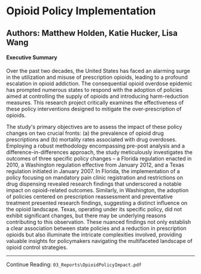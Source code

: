 # Opioid Policy Implementation 
## Authors: Matthew Holden, Katie Hucker, Lisa Wang

#### Executive Summary

Over the past two decades, the United States has faced an alarming surge in the utilization and misuse of prescription opioids, leading to a profound escalation in opioid addiction. The consequential opioid overdose epidemic has prompted numerous states to respond with the adoption of policies aimed at controlling the supply of opioids and introducing harm-reduction measures. This research project critically examines the effectiveness of these policy interventions designed to mitigate the over-prescription of opioids.  

The study's primary objectives are to assess the impact of these policy changes on two crucial fronts: (a) the prevalence of opioid drug prescriptions and (b) mortality rates associated with drug overdoses. Employing a robust methodology encompassing pre-post analysis and a difference-in-differences approach, the study meticulously investigates the outcomes of three specific policy changes – a Florida regulation enacted in 2010, a Washington regulation effective from January 2012, and a Texas regulation initiated in January 2007. In Florida, the implementation of a policy focusing on mandatory pain clinic registration and restrictions on drug dispensing revealed research findings that underscored a notable impact on opioid-related outcomes. Similarly, in Washington, the adoption of policies centered on prescription reassessment and preventative treatment presented research findings, suggesting a distinct influence on the opioid landscape. Texas, operating under its specific policy, did not exhibit significant changes, but there may be underlying reasons contributing to this observation. These nuanced findings not only establish a clear association between state policies and a reduction in prescription opioids but also illuminate the intricate complexities involved, providing valuable insights for policymakers navigating the multifaceted landscape of opioid control strategies.

----

Continue Reading: `03_Reports\OpioidPolicyImpact.pdf`
